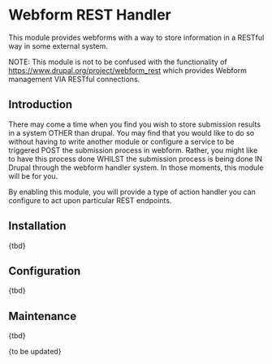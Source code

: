 Webform REST Handler
====================

This module provides webforms with a way to store information in a RESTful way in some external system.

NOTE: This module is not to be confused with the functionality of https://www.drupal.org/project/webform_rest which provides Webform management VIA RESTful connections.

Introduction
------------

There may come a time when you find you wish to store submission results in a system OTHER than drupal. You may find that you would like to do so without having to write another module or configure a service to be triggered POST the submission process in webform. Rather, you might like to have this process done WHILST the submission process is being done IN Drupal through the webform handler system. In those moments, this module will be for you.

By enabling this module, you will provide a type of action handler you can configure to act upon particular REST endpoints.

Installation
------------
{tbd}


Configuration
-------------
{tbd}




Maintenance
-----------
{tbd}

{to be updated}

